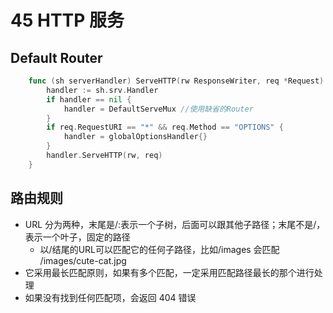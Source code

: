 # 45 HTTP 服务
## Default Router
```go
    func (sh serverHandler) ServeHTTP(rw ResponseWriter, req *Request) {
    	handler := sh.srv.Handler
    	if handler == nil {
    		handler = DefaultServeMux //使用缺省的Router
    	}
    	if req.RequestURI == "*" && req.Method == "OPTIONS" {
    		handler = globalOptionsHandler{}
    	}
    	handler.ServeHTTP(rw, req)
    }
```

## 路由规则
* URL 分为两种，末尾是/:表示一个子树，后面可以跟其他子路径；末尾不是/，表示一个叶子，固定的路径
    * 以/结尾的URL可以匹配它的任何子路径，比如/images 会匹配 /images/cute-cat.jpg
* 它采用最长匹配原则，如果有多个匹配，一定采用匹配路径最长的那个进行处理
* 如果没有找到任何匹配项，会返回 404 错误